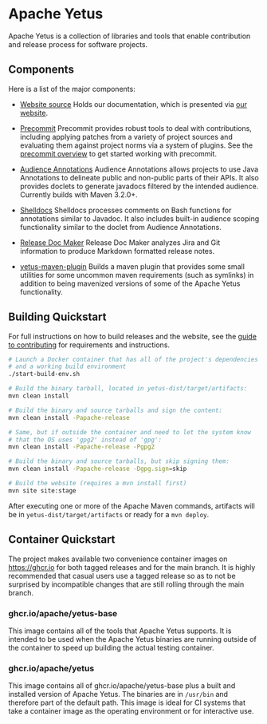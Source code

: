<!---
  Licensed to the Apache Software Foundation (ASF) under one
  or more contributor license agreements.  See the NOTICE file
  distributed with this work for additional information
  regarding copyright ownership.  The ASF licenses this file
  to you under the Apache License, Version 2.0 (the
  "License"); you may not use this file except in compliance
  with the License.  You may obtain a copy of the License at

    http://www.apache.org/licenses/LICENSE-2.0

  Unless required by applicable law or agreed to in writing,
  software distributed under the License is distributed on an
  "AS IS" BASIS, WITHOUT WARRANTIES OR CONDITIONS OF ANY
  KIND, either express or implied.  See the License for the
  specific language governing permissions and limitations
  under the License.
-->

# Apache Yetus

Apache Yetus is a collection of libraries and tools that enable
contribution and release process for software projects.

## Components

Here is a list of the major components:

* [Website source](asf-site-src/)
Holds our documentation, which is presented via [our website](https://yetus.apache.org/).

* [Precommit](precommit/)
Precommit provides robust tools to deal with contributions, including applying patches from a variety of project sources and evaluating them against project norms via a system of plugins. See the [precommit overview](asf-site-src/source/documentation/in-progress/precommit-architecture.html.md) to get started working with precommit.

* [Audience Annotations](audience-annotations-component/)
Audience Annotations allows projects to use Java Annotations to delineate public and non-public parts of their APIs. It also provides doclets to generate javadocs filtered by the intended audience. Currently builds with Maven 3.2.0+.

* [Shelldocs](shelldocs/)
Shelldocs processes comments on Bash functions for annotations similar to Javadoc. It also includes built-in audience scoping functionality similar to the doclet from Audience Annotations.

* [Release Doc Maker](releasedocmaker/)
Release Doc Maker analyzes Jira and Git information to produce Markdown formatted release notes.

* [yetus-maven-plugin](yetus-maven-plugin/)
Builds a maven plugin that provides some small utilities for some uncommon maven requirements (such as symlinks) in addition to being mavenized versions of some of the Apache Yetus functionality.

## Building Quickstart

For full instructions on how to build releases and the website, see the [guide to contributing](asf-site-src/source/contribute.html.md) for requirements and instructions.

```bash
# Launch a Docker container that has all of the project's dependencies
# and a working build environment
./start-build-env.sh

# Build the binary tarball, located in yetus-dist/target/artifacts:
mvn clean install

# Build the binary and source tarballs and sign the content:
mvn clean install -Papache-release

# Same, but if outside the container and need to let the system know
# that the OS uses 'gpg2' instead of 'gpg':
mvn clean install -Papache-release -Pgpg2

# Build the binary and source tarballs, but skip signing them:
mvn clean install -Papache-release -Dgpg.sign=skip

# Build the website (requires a mvn install first)
mvn site site:stage
```

After executing one or more of the Apache Maven commands, artifacts will be in `yetus-dist/target/artifacts` or ready for a `mvn deploy`.

## Container Quickstart

The project makes available two convenience container images on <https://ghcr.io> for both tagged releases and for the main branch.  It is highly recommended that casual users use a tagged release so as to not be surprised by incompatible changes that are still rolling through the main branch.

### ghcr.io/apache/yetus-base

This image contains all of the tools that Apache Yetus supports. It is intended to be used when the Apache Yetus binaries are running outside of the container to speed up building the actual testing container.

### ghcr.io/apache/yetus

This image contains all of ghcr.io/apache/yetus-base plus a built and installed version of Apache Yetus.  The binaries are in `/usr/bin` and therefore part of the default path.  This image is ideal for CI systems that take a container image as the operating environment or for interactive use.
